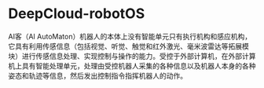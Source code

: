 # DeepCloud-robotOS
AI客（AI AutoMaton）机器人的本体上没有智能单元只有执行机构和感应机构，它具有利用传感信息（包括视觉、听觉、触觉和红外激光、毫米波雷达等拓展模块）进行传感信息处理、实现控制与操作的能力。受控于外部计算机，在外部计算机上具有智能处理单元，处理由受控机器人采集的各种信息以及机器人本身的各种姿态和轨迹等信息，然后发出控制指令指挥机器人的动作。
